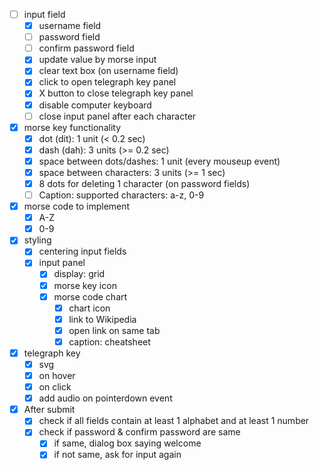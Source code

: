 - [ ] input field
  - [x] username field
  - [ ] password field
  - [ ] confirm password field
  - [x] update value by morse input
  - [x] clear text box (on username field)
  - [x] click to open telegraph key panel
  - [x] X button to close telegraph key panel
  - [x] disable computer keyboard
  - [ ] close input panel after each character

- [x] morse key functionality
  - [x] dot (dit): 1 unit (< 0.2 sec)
  - [x] dash (dah): 3 units (>= 0.2 sec)
  - [x] space between dots/dashes: 1 unit (every mouseup event)
  - [x] space between characters: 3 units (>= 1 sec)
  - [x] 8 dots for deleting 1 character (on password fields)
  - [ ] Caption: supported characters: a-z, 0-9

- [x] morse code to implement
  - [x] A-Z
  - [x] 0-9

- [x] styling
  - [x] centering input fields
  - [x] input panel
    - [x] display: grid
    - [x] morse key icon
    - [x] morse code chart
      - [x] chart icon
      - [x] link to Wikipedia
      - [x] open link on same tab
      - [x] caption: cheatsheet

- [x] telegraph key
  - [x] svg
  - [x] on hover
  - [x] on click
  - [x] add audio on pointerdown event

- [x] After submit
  - [x] check if all fields contain at least 1 alphabet and at least 1 number
  - [x] check if password & confirm password are same
    - [x] if same, dialog box saying welcome
    - [x] if not same, ask for input again